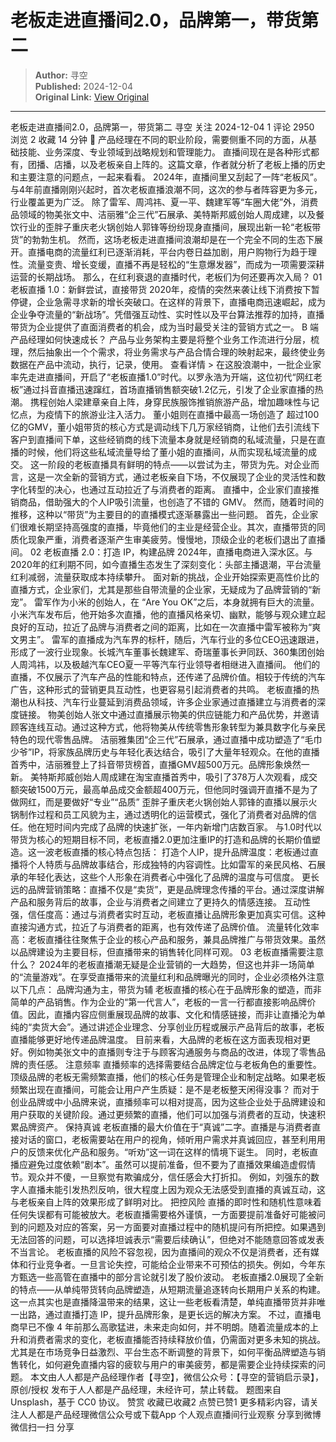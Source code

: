 # 老板走进直播间2.0，品牌第一，带货第二

> **Author:** 寻空  
> **Published:** 2024-12-04  
> **Original Link:** [View Original](https://www.woshipm.com/marketing/6149919.html)

---

老板走进直播间2.0，品牌第一，带货第二 寻空 关注 2024-12-04 1 评论 2950 浏览 2 收藏 14 分钟 🔗 产品经理在不同的职业阶段，需要侧重不同的方面，从基础技能、业务深度、专业领域到战略规划和管理能力。 直播间现在是各种形式都有，团播、店播，以及老板亲自上阵的。这篇文章，作者就分析了老板上播的历史和主要注意的问题点，一起来看看。 2024年，直播间里又刮起了一阵“老板风”。与4年前直播刚刚兴起时，首次老板直播浪潮不同，这次的参与者阵容更为多元，行业覆盖更为广泛。 除了雷军、周鸿祎、夏一平、魏建军等“车圈大佬”外，消费品领域的物美张文中、洁丽雅“企三代”石展承、美特斯邦威创始人周成建，以及餐饮行业的歪胖子重庆老火锅创始人郭锋等纷纷现身直播间，展现出新一轮“老板带货”的勃勃生机。 然而，这场老板走进直播间浪潮却是在一个完全不同的生态下展开。直播电商的流量红利已逐渐消耗，平台内卷日益加剧，用户购物行为趋于理性。流量变贵、增长变缓，直播不再是轻松的“生意爆发器”，而成为一项需要深耕运营的长期战场。 那么，在红利衰退的直播时代，老板们为何还要再次入局？ 01 老板直播 1.0：新鲜尝试，直接带货 2020年，疫情的突然来袭让线下消费按下暂停键，企业急需寻求新的增长突破口。在这样的背景下，直播电商迅速崛起，成为企业争夺流量的“新战场”。凭借强互动性、实时性以及平台算法推荐的加持，直播带货为企业提供了直面消费者的机会，成为当时最受关注的营销方式之一。 B 端产品经理如何快速成长？ 产品与业务架构主要是将整个业务工作流进行分层，梳理，然后抽象出一个个需求，将业务需求与产品合情合理的映射起来，最终使业务数据在产品中流动，执行，记录，使用。 查看详情 > 在这股浪潮中，一批企业家率先走进直播间，开启了“老板直播1.0”时代。以罗永浩为开端，这位初代“网红老板”通过抖音直播迅速蹿红，首场直播销售额突破1.2亿元，引发了企业家直播的热潮。 携程创始人梁建章亲自上阵，身穿民族服饰推销旅游产品，增加趣味性与记忆点，为疫情下的旅游业注入活力。 董小姐则在直播中最高一场创造了 超过100 亿的GMV，董小姐带货的核心方式是调动线下几万家经销商，让他们去引流线下客户到直播间下单，这些经销商的线下流量本身就是经销商的私域流量，只是在直播的时候，他们将这些私域流量导给了董小姐的直播间，从而实现私域流量的成交。 这一阶段的老板直播具有鲜明的特点——以尝试为主，带货为先。对企业而言，这是一次全新的营销方式，通过老板亲自下场，不仅展现了企业的灵活性和数字化转型的决心，也通过互动拉近了与消费者的距离。 直播中，企业家们直接推销商品，借助强大的个人IP吸引流量，也创造了不错的 GMV。 然而，随着时间的推移，这种以“带货”为主要目的的直播模式逐渐暴露出一些问题。 首先，企业家们很难长期坚持高强度的直播，毕竟他们的主业是经营企业。其次，直播带货的同质化现象严重，消费者逐渐产生审美疲劳。慢慢地，顶级企业的老板们退出了直播间。 02 老板直播 2.0：打造 IP，构建品牌 2024年，直播电商进入深水区。与2020年的红利期不同，如今直播生态发生了深刻变化：头部主播退潮，平台流量红利减弱，流量获取成本持续攀升。 面对新的挑战，企业开始探索更高性价比的直播方式，企业家们，尤其是那些自带流量的企业家，无疑成为了品牌营销的“新宠”。 雷军作为小米的创始人，在 “Are You OK”之后，本身就拥有巨大的流量。小米汽车发布后，他开始多次直播，他的直播风格亲切、幽默，能够与观众建立起良好的互动，拉近了品牌与消费者之间的距离，比如在一次直播中雷军被称为“爽文男主”。 雷军的直播成为汽车界的标杆，随后，汽车行业的多位CEO迅速跟进，形成了一波行业现象。长城汽车董事长魏建军、奇瑞董事长尹同跃、360集团创始人周鸿祎，以及极越汽车CEO夏一平等汽车行业领导者相继进入直播间。 他们的直播，不仅展示了汽车产品的性能和特点，还传递了品牌价值。相较于传统的汽车广告，这种形式的营销更具互动性，也更容易引起消费者的共鸣。 老板直播的热潮也从科技、汽车行业蔓延到消费品领域，许多企业家通过直播建立与消费者的深度链接。 物美创始人张文中通过直播展示物美的供应链能力和产品优势，并邀请顾客连线互动。通过这种方式，他将物美从传统零售形象转型为兼具数字化与亲民特色的现代零售品牌。 洁丽雅集团“企三代”石展承，通过直播中成功塑造了“毛巾少爷”IP，将家族品牌历史与年轻化表达结合，吸引了大量年轻观众。在他的直播首秀中，洁丽雅登上了抖音带货榜首，直播GMV超500万元。品牌形象焕然一新。 美特斯邦威创始人周成建在淘宝直播首秀中，吸引了378万人次观看，成交额突破1500万元，最高单品成交金额超400万元，但他同时强调开直播不是为了做网红，而是要做好“专业”“品质” 歪胖子重庆老火锅创始人郭锋的直播以展示火锅制作过程和员工风貌为主，通过透明化的运营模式，强化了消费者对品牌的信任。他在短时间内完成了品牌的快速扩张，一年内新增门店数百家。 与1.0时代以带货为核心的短期目标不同，老板直播2.0更加注重IP的打造和品牌的长期价值塑造。这一波老板直播的核心特点包括： 打造个人IP，提升品牌温度：老板通过直播将个人特质与品牌故事结合，形成独特的内容调性。比如雷军的亲民风格、石展承的年轻化表达，这些个人形象在消费者心中强化了品牌的温度与可信度。 更长远的品牌营销策略：直播不仅是“卖货”，更是品牌理念传播的平台。通过深度讲解产品和服务背后的故事，企业与消费者之间建立了更持久的情感连接。 互动性强，信任度高：通过与消费者实时互动，老板直播让品牌形象更加真实可信。这种直接沟通方式，拉近了与消费者的距离，也有效传递了品牌价值。 流量转化效率高：老板直播往往聚焦于企业的核心产品和服务，兼具品牌推广与带货效果。虽然以品牌建设为主要目标，但直播带来的销售转化同样可观。 03 老板直播需要注意什么？ 2024年的老板直播潮无疑是企业营销的一大趋势，但这也并非一场简单的“流量游戏”。在享受直播带来的流量红利和品牌曝光的同时，企业必须格外注意以下几点： 品牌沟通为主，带货为辅 老板直播的核心在于品牌形象的塑造，而非简单的产品销售。作为企业的“第一代言人”，老板的一言一行都直接影响品牌价值。因此，直播内容应侧重展现品牌的故事、文化和情感链接，而非让直播沦为单纯的“卖货大会”。通过讲述企业理念、分享创业历程或展示产品背后的故事，老板直播能够更好地传递品牌温度。 目前来看，大品牌的老板在这方面表现相对更好。例如物美张文中的直播则专注于与顾客沟通服务与商品的改进，体现了零售品牌的责任感。 注意频率 直播频率的选择需要结合品牌定位与老板角色的重要性。顶级品牌的老板无需频繁直播，他们的核心任务是管理企业和制定战略。如果老板频繁出现在直播间，可能会让用户产生质疑：是不是老板整天闲得没事？ 而对于创业品牌或中小品牌来说，直播频率可以相对提高，因为这些企业处于品牌建设和用户获取的关键阶段。通过更频繁的直播，他们可以加强与消费者的互动，快速积累品牌资产。 保持真诚 老板直播的最大价值在于“真诚”二字。直播是与消费者直接对话的窗口，老板需要站在用户的视角，倾听用户需求并真诚回应，甚至利用用户的反馈来优化产品和服务。“听劝”这一词在这样的情境下诞生。 同时，老板直播应避免过度依赖“剧本”。虽然可以提前准备，但不要为了直播效果编造虚假情节。观众并不傻，一旦察觉有欺骗成分，信任感会大打折扣。 例如，刘强东的数字人直播未能引发热烈反响，很大程度上因为观众无法感受到直播的真诚互动，这与老板亲自上阵的效果形成了鲜明对比。 把控风险 直播的即时性和随机性意味着任何失误都有可能被放大。老板直播需要格外谨慎，一方面要提前准备好可能被问到的问题及对应的答案，另一方面要对直播过程中的随机提问有所把控。如果遇到无法回答的问题，可以选择坦诚表示“需要后续确认”，但绝对不能随意回答或发表不当言论。 老板直播的风险不容忽视，因为直播间的观众不仅是消费者，还有媒体和行业竞争者。一旦言论失控，可能给企业带来不可预估的损失。例如，今年东方甄选一些高管在直播中的部分言论就引发了股价波动。 老板直播2.0展现了全新的特点——从单纯带货转向品牌塑造，从短期流量追逐转向长期用户关系的构建。 这一点其实也是直播降温带来的结果，这让一些老板看清楚，单纯直播带货并非唯一出路，通过直播打造 IP，提升品牌形象，是更长远的解决方案。 不过，直播电商早已不像 4 年前那么高歌猛进，未来走向如何，并不明朗。随着流量成本的上升和消费者需求的变化，老板直播能否持续释放价值，仍需面对更多未知的挑战。尤其是在市场竞争日益激烈、平台生态不断调整的背景下，如何平衡品牌塑造与销售转化，如何避免直播内容的疲软与用户的审美疲劳，都是需要企业持续探索的问题。 本文由人人都是产品经理作者【寻空】，微信公众号：【寻空的营销启示录】，原创/授权 发布于人人都是产品经理，未经许可，禁止转载。 题图来自Unsplash，基于 CC0 协议。 赞赏 收藏已收藏2 点赞已赞1 更多精彩内容，请关注人人都是产品经理微信公众号或下载App 个人观点直播间行业观察 分享到微博 微信扫一扫 分享